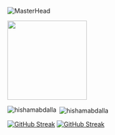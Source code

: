 ![MasterHead](https://user-images.githubusercontent.com/74038190/225813708-98b745f2-7d22-48cf-9150-083f1b00d6c9.gif)

<img height="180em" src="https://media.giphy.com/media/3ornk57KwDXf81rjWM/giphy.gif">

<p><img align="left" src="https://github-readme-stats.vercel.app/api/top-langs?username=hishamabdalla&show_icons=true&locale=en&layout=compact&theme=tokyonight" alt="hishamabdalla" /></p>

<p>&nbsp;<img align="center" src="https://github-readme-stats.vercel.app/api?username=hishamabdalla&show_icons=true&locale=en&theme=tokyonight" alt="hishamabdalla" /></p>

<a href="https://git.io/streak-stats"><img src="https://github-readme-streak-stats.herokuapp.com?user=hishamabdalla&theme=tokyonight&date_format=j%2Fn%5B%2FY%5D" alt="GitHub Streak" /></a>
[![GitHub Streak](https://github-readme-streak-stats.herokuapp.com?user=hishamabdalla&theme=tokyonight&date_format=j%2Fn%5B%2FY%5D)](https://git.io/streak-stats)
